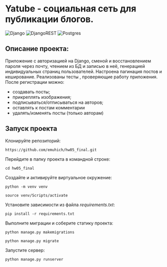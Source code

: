 # Yatube - социальная сеть для публикации блогов.

![Django](https://img.shields.io/badge/django-%23092E20.svg?style=for-the-badge&logo=django&logoColor=white)
![DjangoREST](https://img.shields.io/badge/DJANGO-REST-ff1709?style=for-the-badge&logo=django&logoColor=white&color=ff1709&labelColor=gray)
![Postgres](https://img.shields.io/badge/postgres-%23316192.svg?style=for-the-badge&logo=postgresql&logoColor=white)

## Описание проекта:
Приложение с авторизацией на Django, сменой и восстановлением пароля через почту, чтением из БД и записью в неё, генерацией индивидуальных страниц пользователей. Настроена пагинация постов и кеширование. Реализованы тесты , проверяющие работу приложения.
После регистрации можно:
- создавать посты;
- прикреплять изображения;
- подписываться/отписываться на авторов; 
- оставлять к постам комментарии
- удалять/изменять посты (только авторам)

## Запуск проекта

Клонируйте репозиторий: 
 
``` 
https://github.com/emuhich/hw05_final.git
``` 

Перейдите в папку проекта в командной строке:

``` 
cd hw05_final
``` 

Создайте и активируйте виртуальное окружение:

``` 
python -m venv venv
``` 
``` 
source venv/Scripts/activate
``` 

Установите зависимости из файла *requirements.txt*: 
 
``` 
pip install -r requirements.txt
``` 


Выполните миграции и соберите статику проекта: 
 
``` 
python manage.py makemigrations
``` 
``` 
python manage.py migrate
``` 

Запустите сервер:
``` 
python manage.py runserver
``` 
